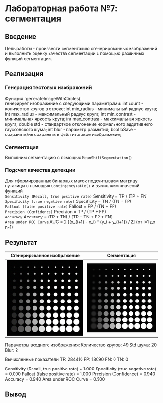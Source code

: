 # Лабораторная работа №7: сегментация

## Введение
Цель работы - произвести сегментацию сгенерированных изображений и выполнить оценку качества сегментации с помощью различных функций сегментации.


## Реализация

### Генерация тестовых изображений
Функция `generateImageWithCircles()  
генерирует изображение с следующими параметрами:
int count - количество кругов в строке;
int min_radius - минимальный радиус круга;
int max_radius - максимальный радиус круга;
int min_contrast - минимальная яркость круга;
int max_contrast - максимальная яркость круга;
double std - стандартное отклонение нормального аддитивного гауссовского шума;
int blur - параметр размытия;
 bool bSave - сохранять/не сохранять в файл итоговое изображение;

### Сегментация
Выполним сегментацию с помощью `MeanShiftSegmentation()`


### Подсчет качества детекции
Для сформированных бинарных масок подсчитываем матрицу путаницы с помощью `ContingencyTable()` и вычисляем значений функций \
`Sensitivity (Recall, true positive rate)` Sensitivity = TP / (TP + FN) \
`Specificity (true negative rate)` Specificity = TN / (TN + FP) \
`Fallout (false positive rate)` Fallout = FP / (TN + FP) \
`Precision (Confidence)` Precision = TP / (TP + FP) \
`Accuracy` Accuracy = (TP + TN) / (TP + TN + FP + FN) \
`Area under ROC Curve` AUC = ∑ [(x_{i+1} - x_i) * (y_i + y_{i+1}) / 2] (от i=1 до n-1)

## Результат

| Сгенерированное изображение | Сегментация |
|----------------------|------------|
| ![](https://github.com/zhuzzzhha/misis2024s-21-03-zhukova-a-v/blob/main/images/lab_1/gr_truth_image0.png) | ![](https://github.com/zhuzzzhha/misis2024s-21-03-zhukova-a-v/blob/main/images/lab_1/segmented_image1.png) |

Параметры входного изображения:
Количество кругов: 49
Std шума: 20
Blur: 2

Вычисленные показатели
TP: 284410
FP: 18090
FN: 0
TN: 0

Sensitivity (Recall, true positive rate) = 1.000
Specificity (true negative rate) = 0.000
Fallout (false positive rate) = 1.000
Precision (Confidence) = 0.940
Accuracy = 0.940
Area under ROC Curve = 0.500


## Вывод
